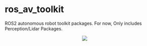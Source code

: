 # ros_av_toolkit
ROS2 autonomous robot toolkit packages. For now, Only includes Perception/Lidar Packages.

<div  style="text-align:center">
<img  src="images/rviz2_perception_lidar.gif">
</div>